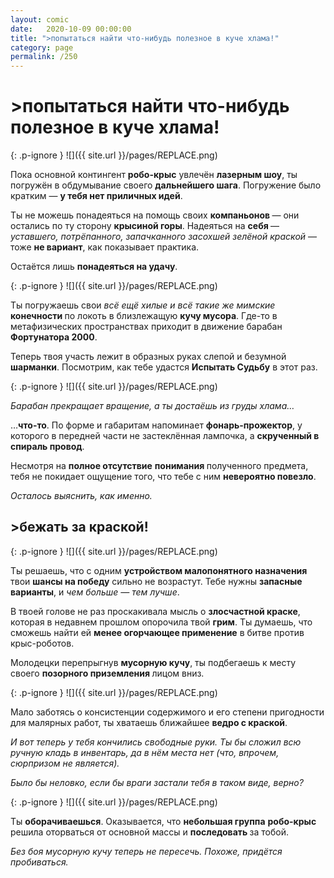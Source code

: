```yaml
---
layout: comic
date:   2020-10-09 00:00:00 
title: ">попытаться найти что-нибудь полезное в куче хлама!"
category: page
permalink: /250
---
```

# >попытаться найти что-нибудь полезное в куче хлама!

{: .p-ignore }
![]({{ site.url }}/pages/REPLACE.png)

Пока основной контингент <strong>робо-крыс</strong> увлечён <strong>лазерным шоу</strong>, ты погружён в обдумывание своего <strong>дальнейшего шага</strong>. Погружение было кратким — <strong>у тебя нет приличных идей</strong>.

Ты не можешь понадеяться на помощь своих <strong>компаньонов </strong>— они остались по ту сторону <strong>крысиной горы</strong>. Надеяться на <strong>себя </strong>— <em>уставшего, потрёпанного, запачканного засохшей зелёной краской</em> — тоже <strong>не вариант</strong>, как показывает практика.

Остаётся лишь <strong>понадеяться на удачу</strong>.

{: .p-ignore }
![]({{ site.url }}/pages/REPLACE.png)

Ты погружаешь свои <em>всё ещё хилые и всё такие же мимские</em> <strong>конечности </strong>по локоть в близлежащую <strong>кучу мусора</strong>. Где-то в метафизических пространствах приходит в движение барабан <strong>Фортунатора 2000</strong>. 

Теперь твоя участь лежит в образных руках слепой и безумной <strong>шарманки</strong>. Посмотрим, как тебе удастся <strong>Испытать Судьбу</strong> в этот раз.

{: .p-ignore }
![]({{ site.url }}/pages/REPLACE.png)

<em>Барабан прекращает вращение, а ты достаёшь из груды хлама…</em>

…<strong>что-то</strong>. По форме и габаритам напоминает <strong>фонарь-прожектор</strong>, у которого в передней части не застеклённая лампочка, а <strong>скрученный в спираль провод</strong>.

Несмотря на <strong>полное отсутствие</strong> <strong>понимания </strong>полученного предмета, тебя не покидает ощущение того, что тебе с ним <strong>невероятно повезло</strong>. 

<em>Осталось выяснить, как именно.</em>

## >бежать за краской!

{: .p-ignore }
![]({{ site.url }}/pages/REPLACE.png)

Ты решаешь, что с одним <strong>устройством малопонятного назначения</strong> твои <strong>шансы на победу</strong> сильно не возрастут. Тебе нужны <strong>запасные варианты</strong>, и <em>чем больше — тем лучше</em>.

В твоей голове не раз проскакивала мысль о <strong>злосчастной краске</strong>, которая в недавнем прошлом опорочила твой <strong>грим</strong>. Ты думаешь, что сможешь найти ей <strong>менее огорчающее применение</strong> в битве против крыс-роботов.

Молодецки перепрыгнув <strong>мусорную кучу</strong>, ты подбегаешь к месту своего <strong>позорного приземления </strong>лицом вниз.

{: .p-ignore }
![]({{ site.url }}/pages/REPLACE.png)

Мало заботясь о консистенции содержимого и его степени пригодности для малярных работ, ты хватаешь ближайшее <strong>ведро с краской</strong>.

<em>И вот теперь у тебя кончились свободные руки. Ты бы сложил всю ручную кладь в инвентарь, да в нём места нет (что, впрочем, сюрпризом не является).</em>

<em>Было бы неловко, если бы враги застали тебя в таком виде, верно?</em>

{: .p-ignore }
![]({{ site.url }}/pages/REPLACE.png)

Ты <strong>оборачиваешься</strong>. Оказывается, что <strong>небольшая группа</strong> <strong>робо-крыс</strong> решила оторваться от основной массы и <strong>последовать </strong>за тобой.

<em>Без боя мусорную кучу теперь не пересечь. Похоже, придётся пробиваться.</em>
